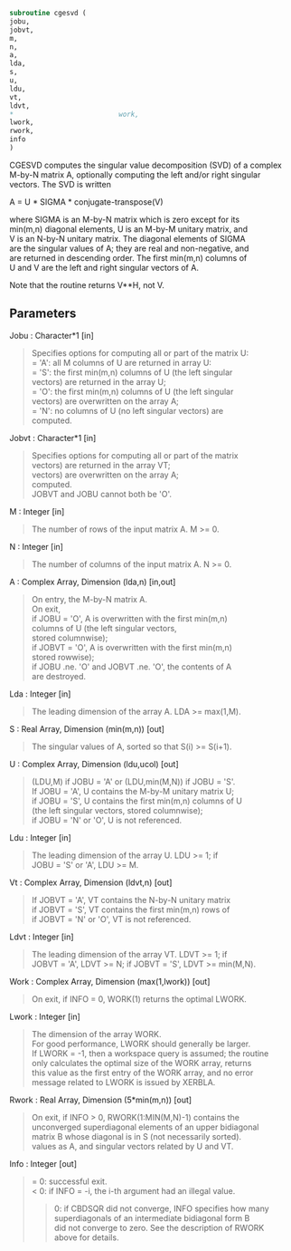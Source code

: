 ```fortran  
subroutine cgesvd (  
jobu,  
jobvt,  
m,  
n,  
a,  
lda,  
s,  
u,  
ldu,  
vt,  
ldvt,  
*                          work,  
lwork,  
rwork,  
info  
)  
```  
  
CGESVD computes the singular value decomposition (SVD) of a complex  
M-by-N matrix A, optionally computing the left and/or right singular  
vectors. The SVD is written  
  
A = U * SIGMA * conjugate-transpose(V)  
  
where SIGMA is an M-by-N matrix which is zero except for its  
min(m,n) diagonal elements, U is an M-by-M unitary matrix, and  
V is an N-by-N unitary matrix.  The diagonal elements of SIGMA  
are the singular values of A; they are real and non-negative, and  
are returned in descending order.  The first min(m,n) columns of  
U and V are the left and right singular vectors of A.  
  
Note that the routine returns V**H, not V.  
  
## Parameters  
Jobu : Character*1 [in]  
> Specifies options for computing all or part of the matrix U:  
> = 'A':  all M columns of U are returned in array U:  
> = 'S':  the first min(m,n) columns of U (the left singular  
> vectors) are returned in the array U;  
> = 'O':  the first min(m,n) columns of U (the left singular  
> vectors) are overwritten on the array A;  
> = 'N':  no columns of U (no left singular vectors) are  
> computed.  
  
Jobvt : Character*1 [in]  
> Specifies options for computing all or part of the matrix  
> vectors) are returned in the array VT;  
> vectors) are overwritten on the array A;  
> computed.  
> JOBVT and JOBU cannot both be 'O'.  
  
M : Integer [in]  
> The number of rows of the input matrix A.  M >= 0.  
  
N : Integer [in]  
> The number of columns of the input matrix A.  N >= 0.  
  
A : Complex Array, Dimension (lda,n) [in,out]  
> On entry, the M-by-N matrix A.  
> On exit,  
> if JOBU = 'O',  A is overwritten with the first min(m,n)  
> columns of U (the left singular vectors,  
> stored columnwise);  
> if JOBVT = 'O', A is overwritten with the first min(m,n)  
> stored rowwise);  
> if JOBU .ne. 'O' and JOBVT .ne. 'O', the contents of A  
> are destroyed.  
  
Lda : Integer [in]  
> The leading dimension of the array A.  LDA >= max(1,M).  
  
S : Real Array, Dimension (min(m,n)) [out]  
> The singular values of A, sorted so that S(i) >= S(i+1).  
  
U : Complex Array, Dimension (ldu,ucol) [out]  
> (LDU,M) if JOBU = 'A' or (LDU,min(M,N)) if JOBU = 'S'.  
> If JOBU = 'A', U contains the M-by-M unitary matrix U;  
> if JOBU = 'S', U contains the first min(m,n) columns of U  
> (the left singular vectors, stored columnwise);  
> if JOBU = 'N' or 'O', U is not referenced.  
  
Ldu : Integer [in]  
> The leading dimension of the array U.  LDU >= 1; if  
> JOBU = 'S' or 'A', LDU >= M.  
  
Vt : Complex Array, Dimension (ldvt,n) [out]  
> If JOBVT = 'A', VT contains the N-by-N unitary matrix  
> if JOBVT = 'S', VT contains the first min(m,n) rows of  
> if JOBVT = 'N' or 'O', VT is not referenced.  
  
Ldvt : Integer [in]  
> The leading dimension of the array VT.  LDVT >= 1; if  
> JOBVT = 'A', LDVT >= N; if JOBVT = 'S', LDVT >= min(M,N).  
  
Work : Complex Array, Dimension (max(1,lwork)) [out]  
> On exit, if INFO = 0, WORK(1) returns the optimal LWORK.  
  
Lwork : Integer [in]  
> The dimension of the array WORK.  
> For good performance, LWORK should generally be larger.  
> If LWORK = -1, then a workspace query is assumed; the routine  
> only calculates the optimal size of the WORK array, returns  
> this value as the first entry of the WORK array, and no error  
> message related to LWORK is issued by XERBLA.  
  
Rwork : Real Array, Dimension (5*min(m,n)) [out]  
> On exit, if INFO > 0, RWORK(1:MIN(M,N)-1) contains the  
> unconverged superdiagonal elements of an upper bidiagonal  
> matrix B whose diagonal is in S (not necessarily sorted).  
> values as A, and singular vectors related by U and VT.  
  
Info : Integer [out]  
> = 0:  successful exit.  
> < 0:  if INFO = -i, the i-th argument had an illegal value.  
> > 0:  if CBDSQR did not converge, INFO specifies how many  
> superdiagonals of an intermediate bidiagonal form B  
> did not converge to zero. See the description of RWORK  
> above for details.  
  
